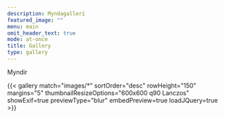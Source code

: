```yaml
---
description: Myndagallerí
featured_image: ""
menu: main
omit_header_text: true
mode: at-once
title: Gallery
type: gallery
---
```


Myndir


{{< gallery match="images/*" sortOrder="desc" rowHeight="150" margins="5" thumbnailResizeOptions="600x600 q90 Lanczos" showExif=true previewType="blur" embedPreview=true loadJQuery=true >}}

